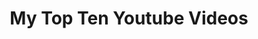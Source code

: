 ---
ee_id: '46'
site: '1'
type: '2'
long_id: 2008-078 My Top Ten Youtube Videos
url: 2008-078-my-top-ten-youtube-videos
title: My Top Ten Youtube Videos
year: '2008'
medium: Webpage
commission:
add_credit:
dims:
pitch: Youtube videos to be permanently embedded in a non maintained web-page.
ps:
live_url: https://webrecorder.io/cory_arcangel/my-top-ten-youtube-videos
related:
youtube:
imgs: 2008_078_My_Top_Ten_Youtube_Videos_Screenshot_Database_IH.jpg
subheading:
year2: '2008'
download:
add_credits:
related_code:
layout: things-i-made
---